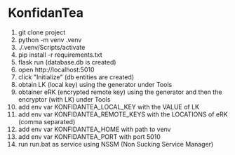 # KonfidanTea

1. git clone project
2. python -m venv .venv
3. ./.venv/Scripts/activate
4. pip install -r requirements.txt
5. flask run (database.db is created)
6. open http://localhost:5010
7. click "Initialize" (db entities are created)
8. obtain LK (local key) using the generator under Tools
10. obtainer eRK (encrypted remote key) using the generator and then the encryptor (with LK) under Tools
11. add env var KONFIDANTEA_LOCAL_KEY with the VALUE of LK
12. add env var KONFIDANTEA_REMOTE_KEYS with the LOCATIONS of eRK (comma separated)
13. add env var KONFIDANTEA_HOME with path to venv
14. add env var KONFIDANTEA_PORT with port 5010
15. run run.bat as service using NSSM (Non Sucking Service Manager)